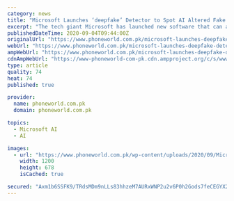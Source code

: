 ```yaml
---
category: news
title: "Microsoft Launches ‘deepfake’ Detector to Spot AI Altered Fake News"
excerpt: "The tech giant Microsoft has launched new software that can assist in spotting 'deepfake' content that are altered by AI to look authentic."
publishedDateTime: 2020-09-04T09:44:00Z
originalUrl: "https://www.phoneworld.com.pk/microsoft-launches-deepfake-detector-to-spot-ai-altered-fake-news/"
webUrl: "https://www.phoneworld.com.pk/microsoft-launches-deepfake-detector-to-spot-ai-altered-fake-news/"
ampWebUrl: "https://www.phoneworld.com.pk/microsoft-launches-deepfake-detector-to-spot-ai-altered-fake-news/amp/"
cdnAmpWebUrl: "https://www-phoneworld-com-pk.cdn.ampproject.org/c/s/www.phoneworld.com.pk/microsoft-launches-deepfake-detector-to-spot-ai-altered-fake-news/amp/"
type: article
quality: 74
heat: 74
published: true

provider:
  name: phoneworld.com.pk
  domain: phoneworld.com.pk

topics:
  - Microsoft AI
  - AI

images:
  - url: "https://www.phoneworld.com.pk/wp-content/uploads/2020/09/Microsoft-logo_rgb_c-gray-1.png"
    width: 1200
    height: 678
    isCached: true

secured: "Axm1b6SSFK9/TRdsMDm9nLLs83hhzeM7AURxWNP2u2v6P0h2Gods7feCEGYX2PfP3uDCS1LNFdzunmralJ4iZQ1+GM1oK6eJf2GNNHYMZA/FHEAFZIxwY6sj9ggnhhaQmdxgyEXMq3zfi3Qu4C3KIbNSkdnmapUR2vJM12s0ayVnGXxTALVimSFjvDRtgt8FNkLf9ce57ce8Ga1GyWpjX2LsWXNvC8IMeB2J3pjdLt/QMjjNypA7S6yEdEdyykojAwNdeMoCxNYm+1lMMZXoTfC37zDai0h1EPbM/bOB151XdcDgRjEcmb7K5eX4RoN+bG8qT5rjRfZhNpbr9S3ZezyZEVxJka27o83+KKiN+sU=;7edyzoLyPRqk/dt+YByPoA=="
---
```


